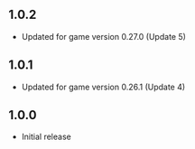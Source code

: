 ## 1.0.2
- Updated for game version 0.27.0 (Update 5)

## 1.0.1
- Updated for game version 0.26.1 (Update 4)

## 1.0.0
- Initial release